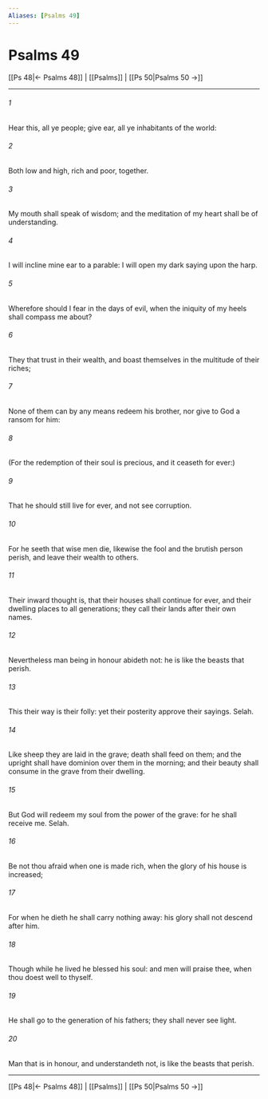 ```yaml
---
Aliases: [Psalms 49]
---
```

# Psalms 49

[[Ps 48|← Psalms 48]] | [[Psalms]] | [[Ps 50|Psalms 50 →]]
***



###### 1 
Hear this, all ye people; give ear, all ye inhabitants of the world: 

###### 2 
Both low and high, rich and poor, together. 

###### 3 
My mouth shall speak of wisdom; and the meditation of my heart shall be of understanding. 

###### 4 
I will incline mine ear to a parable: I will open my dark saying upon the harp. 

###### 5 
Wherefore should I fear in the days of evil, when the iniquity of my heels shall compass me about? 

###### 6 
They that trust in their wealth, and boast themselves in the multitude of their riches; 

###### 7 
None of them can by any means redeem his brother, nor give to God a ransom for him: 

###### 8 
(For the redemption of their soul is precious, and it ceaseth for ever:) 

###### 9 
That he should still live for ever, and not see corruption. 

###### 10 
For he seeth that wise men die, likewise the fool and the brutish person perish, and leave their wealth to others. 

###### 11 
Their inward thought is, that their houses shall continue for ever, and their dwelling places to all generations; they call their lands after their own names. 

###### 12 
Nevertheless man being in honour abideth not: he is like the beasts that perish. 

###### 13 
This their way is their folly: yet their posterity approve their sayings. Selah. 

###### 14 
Like sheep they are laid in the grave; death shall feed on them; and the upright shall have dominion over them in the morning; and their beauty shall consume in the grave from their dwelling. 

###### 15 
But God will redeem my soul from the power of the grave: for he shall receive me. Selah. 

###### 16 
Be not thou afraid when one is made rich, when the glory of his house is increased; 

###### 17 
For when he dieth he shall carry nothing away: his glory shall not descend after him. 

###### 18 
Though while he lived he blessed his soul: and men will praise thee, when thou doest well to thyself. 

###### 19 
He shall go to the generation of his fathers; they shall never see light. 

###### 20 
Man that is in honour, and understandeth not, is like the beasts that perish.

***
[[Ps 48|← Psalms 48]] | [[Psalms]] | [[Ps 50|Psalms 50 →]]
